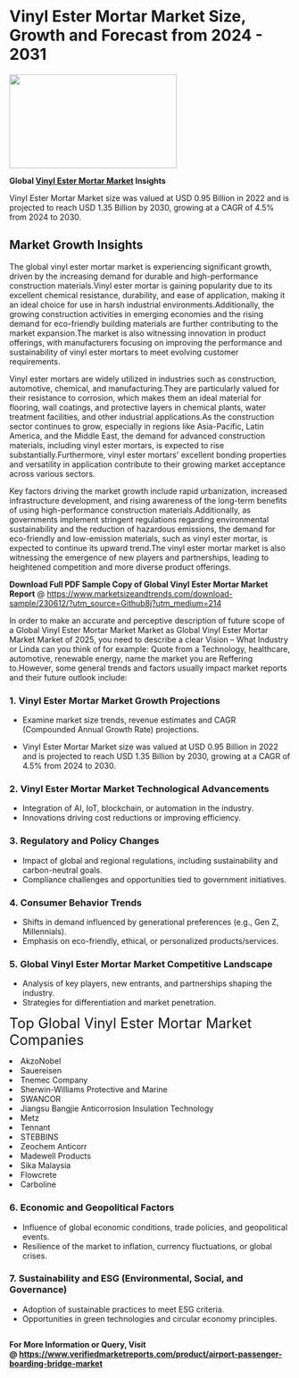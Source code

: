 <H1>Vinyl Ester Mortar Market Size, Growth and Forecast from 2024 - 2031</H1><img class="aligncenter size-medium wp-image-584254" src="https://thirdeyenews.in/wp-content/uploads/2024/09/Global-Market-Research-300x168.jpeg" alt="" width="300" height="168" /><p><strong>Global&nbsp;<a href="https://www.marketsizeandtrends.com/download-sample/230612/?utm_source=Github8j?utm_medium=214">Vinyl Ester Mortar Market</a> Insights</strong></p><p>Vinyl Ester Mortar Market size was valued at USD 0.95 Billion in 2022 and is projected to reach USD 1.35 Billion by 2030, growing at a CAGR of 4.5% from 2024 to 2030.</p><p><h2>Market Growth Insights</h2> <p>The global vinyl ester mortar market is experiencing significant growth, driven by the increasing demand for durable and high-performance construction materials.Vinyl ester mortar is gaining popularity due to its excellent chemical resistance, durability, and ease of application, making it an ideal choice for use in harsh industrial environments.Additionally, the growing construction activities in emerging economies and the rising demand for eco-friendly building materials are further contributing to the market expansion.The market is also witnessing innovation in product offerings, with manufacturers focusing on improving the performance and sustainability of vinyl ester mortars to meet evolving customer requirements.</p> <p>Vinyl ester mortars are widely utilized in industries such as construction, automotive, chemical, and manufacturing.They are particularly valued for their resistance to corrosion, which makes them an ideal material for flooring, wall coatings, and protective layers in chemical plants, water treatment facilities, and other industrial applications.As the construction sector continues to grow, especially in regions like Asia-Pacific, Latin America, and the Middle East, the demand for advanced construction materials, including vinyl ester mortars, is expected to rise substantially.Furthermore, vinyl ester mortars' excellent bonding properties and versatility in application contribute to their growing market acceptance across various sectors.</p> <p>Key factors driving the market growth include rapid urbanization, increased infrastructure development, and rising awareness of the long-term benefits of using high-performance construction materials.Additionally, as governments implement stringent regulations regarding environmental sustainability and the reduction of hazardous emissions, the demand for eco-friendly and low-emission materials, such as vinyl ester mortar, is expected to continue its upward trend.The vinyl ester mortar market is also witnessing the emergence of new players and partnerships, leading to heightened competition and more diverse product offerings.</p> <p><span class=""><strong>Download Full PDF Sample Copy of Global Vinyl Ester Mortar Market Report</strong> @ <a href="https://www.marketsizeandtrends.com/download-sample/230612/?utm_source=Github8j?utm_medium=214" target="_blank">https://www.marketsizeandtrends.com/download-sample/230612/?utm_source=Github8j?utm_medium=214</a></span></p><p>In order to make an accurate and perceptive description of future scope of a Global&nbsp;Vinyl Ester Mortar Market Market as Global&nbsp;Vinyl Ester Mortar Market Market of 2025, you need to describe a clear Vision &ndash; What Industry or Linda can you think of for example: Quote from a Technology, healthcare, automotive, renewable energy, name the market you are Reffering to.However, some general trends and factors usually impact market reports and their future outlook include:</p><h3>1.&nbsp;<strong>Vinyl Ester Mortar Market Growth Projections</strong></h3><ul><li>Examine market size trends, revenue estimates and CAGR (Compounded Annual Growth Rate) projections.</li><li><p>Vinyl Ester Mortar Market size was valued at USD 0.95 Billion in 2022 and is projected to reach USD 1.35 Billion by 2030, growing at a CAGR of 4.5% from 2024 to 2030.</p></li></ul><h3>2.&nbsp;<strong>Vinyl Ester Mortar Market Technological Advancements</strong></h3><ul><li>Integration of AI, IoT, blockchain, or automation in the industry.</li><li>Innovations driving cost reductions or improving efficiency.</li></ul><h3>3.&nbsp;<strong>Regulatory and Policy Changes</strong></h3><ul><li>Impact of global and regional regulations, including sustainability and carbon-neutral goals.</li><li>Compliance challenges and opportunities tied to government initiatives.</li></ul><h3>4.&nbsp;<strong>Consumer Behavior Trends</strong></h3><ul><li>Shifts in demand influenced by generational preferences (e.g., Gen Z, Millennials).</li><li>Emphasis on eco-friendly, ethical, or personalized products/services.</li></ul><h3>5.&nbsp;<strong>Global Vinyl Ester Mortar Market Competitive Landscape</strong></h3><ul><li>Analysis of key players, new entrants, and partnerships shaping the industry.</li><li>Strategies for differentiation and market penetration.</li></ul><p data-pm-slice="1 1 []"><span style="color: inherit; font-family: inherit; font-size: 25px;">Top Global Vinyl Ester Mortar Market Companies</span></p><div class="" data-test-id=""><p><li>AkzoNobel</li><li> Sauereisen</li><li> Tnemec Company</li><li> Sherwin-Williams Protective and Marine</li><li> SWANCOR</li><li> Jiangsu Bangjie Anticorrosion Insulation Technology</li><li> Metz</li><li> Tennant</li><li> STEBBINS</li><li> Zeochem Anticorr</li><li> Madewell Products</li><li> Sika Malaysia</li><li> Flowcrete</li><li> Carboline</li></p></div><h3>6.&nbsp;<strong>Economic and Geopolitical Factors</strong></h3><ul><li>Influence of global economic conditions, trade policies, and geopolitical events.</li><li>Resilience of the market to inflation, currency fluctuations, or global crises.</li></ul><h3>7.&nbsp;<strong>Sustainability and ESG (Environmental, Social, and Governance)</strong></h3><ul><li>Adoption of sustainable practices to meet ESG criteria.</li><li>Opportunities in green technologies and circular economy principles.</li></ul><h2><strong style="font-size: 14px;">For More Information or Query, Visit @&nbsp;</strong><a style="background-color: #ffffff; font-size: 14px;" href="https://www.marketsizeandtrends.com/report/vinyl-ester-mortar-market/" target="_blank">https://www.verifiedmarketreports.com/product/airport-passenger-boarding-bridge-market</a></h2>